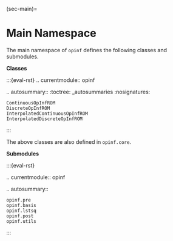 (sec-main)=
# Main Namespace

The main namespace of `opinf` defines the following classes and submodules.

**Classes**

:::{eval-rst}
.. currentmodule:: opinf

.. autosummary::
    :toctree: _autosummaries
    :nosignatures:

    ContinuousOpInfROM
    DiscreteOpInfROM
    InterpolatedContinuousOpInfROM
    InterpolatedDiscreteOpInfROM
:::

The above classes are also defined in `opinf.core`.

**Submodules**

:::{eval-rst}

.. currentmodule:: opinf

.. autosummary::

    opinf.pre
    opinf.basis
    opinf.lstsq
    opinf.post
    opinf.utils
:::
